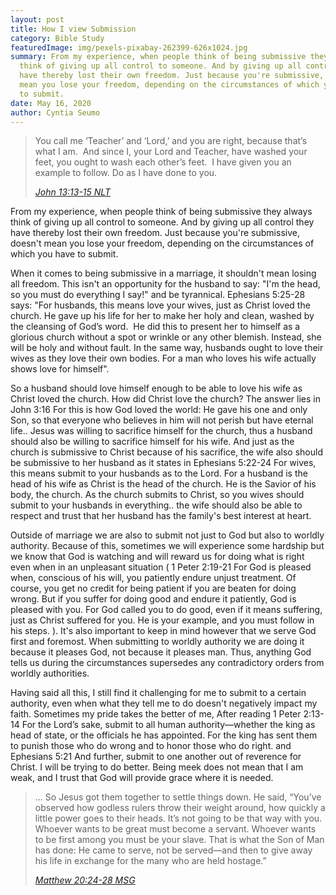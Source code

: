```yaml
---
layout: post
title: How I view Submission
category: Bible Study
featuredImage: img/pexels-pixabay-262399-626x1024.jpg
summary: From my experience, when people think of being submissive they always
  think of giving up all control to someone. And by giving up all control they
  have thereby lost their own freedom. Just because you're submissive, doesn't
  mean you lose your freedom, depending on the circumstances of which you have
  to submit.
date: May 16, 2020
author: Cyntia Seumo
---
```

<blockquote class="wp-block-quote has-text-align-center">
<p>You call me ‘Teacher’ and ‘Lord,’ and you are right, because that’s what I am.  And since I, your Lord and Teacher, have washed your feet, you ought to wash each other’s feet.  I have given you an example to follow. Do as I have done to you.</p>
<cite><a href="https://bible.com/bible/116/jhn.13.13-15.NLT">John 13:13‭-‬15 NLT</a></cite></blockquote>

<p>From my experience, when people think of being submissive they always think of giving up all control to someone. And by giving up all control they have thereby lost their own freedom. Just because you're submissive, doesn't mean you lose your freedom, depending on the circumstances of which you have to submit.</p>

<p>When it comes to being submissive in a marriage, it shouldn't mean losing all freedom. This isn't an opportunity for the husband to say: "I'm the head, so you must do everything I say!" and be tyrannical. Ephesians 5:25-28 says: "For husbands, this means love your wives, just as Christ loved the church. He gave up his life for her to make her holy and clean, washed by the cleansing of God’s word.  He did this to present her to himself as a glorious church without a spot or wrinkle or any other blemish. Instead, she will be holy and without fault. In the same way, husbands ought to love their wives as they love their own bodies. For a man who loves his wife actually shows love for himself".</p>

<p>So a husband should love himself enough to be able to love his wife as Christ loved the church. How did Christ love the church? The answer lies in <span class="tooltips">John 3:16 <span class="tooltip-text">For this is how God loved the world: He gave his one and only Son, so that everyone who believes in him will not perish but have eternal life.</span></span>. Jesus was willing to sacrifice himself for the church, thus a husband should also be willing to sacrifice himself for his wife. And just as the church is submissive to Christ because of his sacrifice, the wife also should be submissive to her husband as it states in <span class="tooltips">Ephesians 5:22-24 <span class="tooltip-text">For wives, this means submit to your husbands as to the Lord. For a husband is the head of his wife as Christ is the head of the church. He is the Savior of his body, the church. As the church submits to Christ, so you wives should submit to your husbands in everything.</span></span>. the wife should also be able to respect and trust that her husband has the family's best interest at heart.</p>

<p>Outside of marriage we are also to submit not just to God but also to worldly authority. Because of this, sometimes we will experience some hardship but we know that God is watching and will reward us for doing what is right even when in an unpleasant situation ( <span class="tooltips">1 Peter 2:19-21 <span class="tooltip-text">For God is pleased when, conscious of his will, you patiently endure unjust treatment. Of course, you get no credit for being patient if you are beaten for doing wrong. But if you suffer for doing good and endure it patiently, God is pleased with you. For God called you to do good, even if it means suffering, just as Christ suffered for you. He is your example, and you must follow in his steps. </span></span>). It's also important to keep in mind however that we serve God first and foremost. When submitting to worldly authority we are doing it because it pleases God, not because it pleases man. Thus, anything God tells us during the circumstances supersedes any contradictory orders from worldly authorities.</p>

<p>Having said all this, I still find it challenging for me to submit to a certain authority, even when what they tell me to do doesn't negatively impact my faith. Sometimes my pride takes the better of me, After reading <span class="tooltips">1 Peter 2:13-14 <span class="tooltip-text">For the Lord’s sake, submit to all human authority—whether the king as head of state, or the officials he has appointed. For the king has sent them to punish those who do wrong and to honor those who do right.</span></span> and <span class="tooltips">Ephesians 5:21 <span class="tooltip-text">And further, submit to one another out of reverence for Christ.</span></span> I will be trying to do better. Being meek does not mean that I am weak, and I trust that God will provide grace where it is needed.</p>

<blockquote class="wp-block-quote has-text-align-center">
<p>... So Jesus got them together to settle things down. He said, “You’ve observed how godless rulers throw their weight around, how quickly a little power goes to their heads. It’s not going to be that way with you. Whoever wants to be great must become a servant. Whoever wants to be first among you must be your slave. That is what the Son of Man has done: He came to serve, not be served—and then to give away his life in exchange for the many who are held hostage.”</p>
<cite><a href="https://bible.com/bible/97/mat.20.24-28.MSG">Matthew 20:24‭-‬28 MSG</a></cite></blockquote>